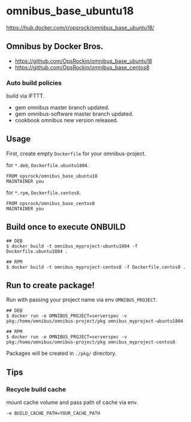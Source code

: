 # omnibus_base_ubuntu18

https://hub.docker.com/r/opsrock/omnibus_base_ubuntu18/

## Omnibus by Docker Bros.

- https://github.com/OpsRockin/omnibus_base_ubuntu18
- https://github.com/OpsRockin/omnibus_base_centos8

### Auto build policies

build via IFTTT.

- gem omnibus master branch updated.
- gem omnibus-software master branch updated.
- cookbook omnibus new version released.


## Usage

First, create empty `Dockerfile` for your omnibus-project.

for `*.deb`, `Dockerfile.ubuntu1804`.

```
FROM opsrock/omnibus_base_ubuntu18
MAINTAINER you
```

for `*.rpm`, `Dockerfile.centos8`.

```
FROM opsrock/omnibus_base_centos8
MAINTAINER you
```

## Build once to execute ONBUILD

```
## DEB
$ docker build -t omnibus_myproject-ubuntu1804 -f Dockerfile.ubuntu1804 .

## RPM
$ docker build -t omnibus_myproject-centos8 -f Dockerfile.centos8 .
```

## Run to create package!

Run with passing your project name via env `OMNIBUS_PROJECT`.

```
## DEB
$ docker run -e OMNIBUS_PROJECT=serverspec -v pkg:/home/omnibus/omnibus-project/pkg omnibus_myproject-ubuntu1804

## RPM
$ docker run -e OMNIBUS_PROJECT=serverspec -v pkg:/home/omnibus/omnibus-project/pkg omnibus_myproject-centos8
```

Packages will be created in `./pkg/` directory.


## Tips

### Recycle build cache

mount cache volume and pass path of cache via env.

`-e BUILD_CACHE_PATH=YOUR_CACHE_PATH`


